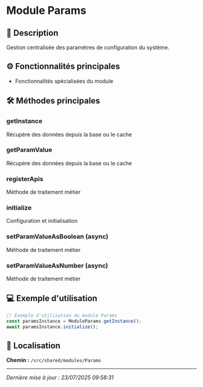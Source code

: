 # Module Params

## 📖 Description

Gestion centralisée des paramètres de configuration du système.

## ⚙️ Fonctionnalités principales

- Fonctionnalités spécialisées du module



## 🛠️ Méthodes principales

### getInstance
Récupère des données depuis la base ou le cache

### getParamValue
Récupère des données depuis la base ou le cache

### registerApis
Méthode de traitement métier

### initialize
Configuration et initialisation

### setParamValueAsBoolean (async)
Méthode de traitement métier

### setParamValueAsNumber (async)
Méthode de traitement métier



## 💻 Exemple d'utilisation

```typescript
// Exemple d'utilisation du module Params
const paramsInstance = ModuleParams.getInstance();
await paramsInstance.initialize();
```

## 📍 Localisation

**Chemin :** `/src/shared/modules/Params`

---

*Dernière mise à jour : 23/07/2025 09:58:31*

